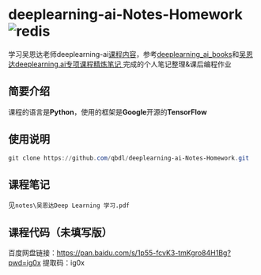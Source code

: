 # deeplearning-ai-Notes-Homework  ![redis](https://img.shields.io/badge/qbdl-Deeplearning%20AI%20Notes%20&%20Homework-lightgreen?logo=Github)
学习吴恩达老师deeplearning-ai[课程内容](https://mooc.study.163.com/university/deeplearning_ai#/c)，参考[deeplearning_ai_books](https://github.com/fengdu78/deeplearning_ai_books)和[吴恩达deeplearning.ai专项课程精炼笔记  ](https://blog.csdn.net/red_stone1/article/details/80207815)  完成的个人笔记整理&amp;课后编程作业



## 简要介绍

课程的语言是**Python**，使用的框架是**Google**开源的**TensorFlow**



## 使用说明

```powershell
git clone https://github.com/qbdl/deeplearning-ai-Notes-Homework.git
```



## 课程笔记

见`notes\吴恩达Deep Learning 学习.pdf`



## 课程代码（未填写版）

百度网盘链接：https://pan.baidu.com/s/1p55-fcvK3-tmKgro84H1Bg?pwd=ig0x 
	提取码：ig0x
